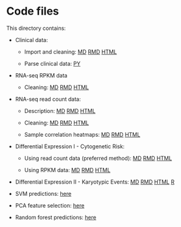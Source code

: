 Code files
==========

This directory contains:

- Clinical data:
  - Import and cleaning: [MD](https://github.com/rdocking/stat540-group-project-aml-cnv/blob/master/code//clinical_data_import/import_and_clean_clinical_data.md) [RMD](https://github.com/rdocking/stat540-group-project-aml-cnv/blob/master/code/clinical_data_import/import_and_clean_clinical_data.Rmd) [HTML](https://github.com/rdocking/stat540-group-project-aml-cnv/blob/master/code//clinical_data_import/import_and_clean_clinical_data.html)
  
  - Parse clinical data: [PY](https://github.com/rdocking/stat540-group-project-aml-cnv/blob/master/code//clinical_data_import/parse_supplementary_table.py)

- RNA-seq RPKM data
  - Cleaning: [MD](https://github.com/rdocking/stat540-group-project-aml-cnv/blob/master/code/clean_rna_seq_rpkm_data.md) [RMD](https://github.com/rdocking/stat540-group-project-aml-cnv/blob/master/code/clean_rna_seq_rpkm_data.Rmd) [HTML](https://github.com/rdocking/stat540-group-project-aml-cnv/blob/master/code/clean_rna_seq_rpkm_data.html)

- RNA-seq read count data:
  - Description: [MD](https://github.com/rdocking/stat540-group-project-aml-cnv/blob/master/code/import_and_describe_count_data.md) [RMD](https://github.com/rdocking/stat540-group-project-aml-cnv/blob/master/code/import_and_describe_count_data.Rmd) [HTML](https://github.com/rdocking/stat540-group-project-aml-cnv/blob/master/code/import_and_describe_count_data.html)
  
  - Cleaning: [MD](https://github.com/rdocking/stat540-group-project-aml-cnv/blob/master/code/clean_rna_seq_read_count_data.md) [RMD](https://github.com/rdocking/stat540-group-project-aml-cnv/blob/master/code/clean_rna_seq_read_count_data.Rmd) [HTML](https://github.com/rdocking/stat540-group-project-aml-cnv/blob/master/code/clean_rna_seq_read_count_data.html)
  
  - Sample correlation heatmaps: [MD](https://github.com/rdocking/stat540-group-project-aml-cnv/blob/master/code/rna_seq_count_data_corr_heatmap.md) [RMD](https://github.com/rdocking/stat540-group-project-aml-cnv/blob/master/code/rna_seq_count_data_corr_heatmap.Rmd) [HTML](https://github.com/rdocking/stat540-group-project-aml-cnv/blob/master/code/rna_seq_count_data_corr_heatmap.html)
  
- Differential Expression I - Cytogenetic Risk: 
  - Using read count data (preferred method): [MD](https://github.com/rdocking/stat540-group-project-aml-cnv/blob/master/code/diff_expr_rna_seq_read_count.md) [RMD](https://github.com/rdocking/stat540-group-project-aml-cnv/blob/master/code/diff_expr_rna_seq_read_count.Rmd) [HTML](https://github.com/rdocking/stat540-group-project-aml-cnv/blob/master/code/diff_expr_rna_seq_read_count.html)
  
  - Using RPKM data: [MD](https://github.com/rdocking/stat540-group-project-aml-cnv/blob/master/code/diff_expr_rna_seq_rpkm.md) [RMD](https://github.com/rdocking/stat540-group-project-aml-cnv/blob/master/code/diff_expr_rna_seq_rpkm.Rmd) [HTML](https://github.com/rdocking/stat540-group-project-aml-cnv/blob/master/code/diff_expr_rna_seq_rpkm.html)

- Differential Expression II - Karyotypic Events: [MD](https://github.com/rdocking/stat540-group-project-aml-cnv/blob/master/code/Bayly_rna_seq_diff_exp_analysis.md) [RMD](https://github.com/rdocking/stat540-group-project-aml-cnv/blob/master/code/Bayly_rna_seq_diff_exp_analysis.Rmd) [HTML](https://github.com/rdocking/stat540-group-project-aml-cnv/blob/master/code/Bayly_rna_seq_diff_exp_analysis.html) [R](https://github.com/rdocking/stat540-group-project-aml-cnv/blob/master/code/Bayly_rna_seq_diff_exp_analysis.R)

- SVM predictions: [here](https://github.com/rdocking/stat540-group-project-aml-cnv/blob/master/code/svm_exploratory)

- PCA feature selection: [here](https://github.com/rdocking/stat540-group-project-aml-cnv/blob/master/code/pca_exploratory)

- Random forest predictions: [here](https://github.com/rdocking/stat540-group-project-aml-cnv/blob/master/code/rf_exploratory)
